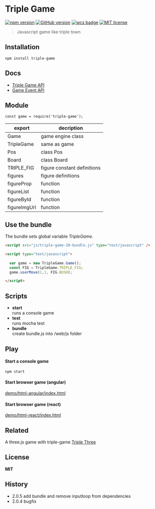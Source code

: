 # Triple Game

[![npm version](https://badge.fury.io/js/triple-game.svg)](https://badge.fury.io/js/triple-game)
[![GitHub version](https://badge.fury.io/gh/willicommer%2Ftriple-game.svg)](https://badge.fury.io/gh/willicommer%2Ftriple-game)
[![wcs badge](http://familiecommer.de/files/img/author-wcs-blue.svg)](http://WilliCommer.de)
[![MIT license](https://img.shields.io/badge/License-MIT-blue.svg)](https://lbesson.mit-license.org/)

>  
> Javascript game like triple town
>  


## Installation
```
npm install triple-game
```

## Docs

+ [Triple Game API][TripleGameApi]
+ [Game Event API][game-events]


## Module
```
const game = require('triple-game');
```

| export | decription |
|-------|----|
| Game           | game engine class |
| TripleGame     | same as game |
| Pos            | class Pos |
| Board          | class Board |
| TRIPLE_FIG     | figure constant definitions |
| figures        | figure definitions |
| figureProp     | function |
| figureList     | function |
| figureById     | function |
| figureImgUrl   | function |

## Use the bundle

The bundle sets global variable _TripleGame_.

```html
<script src="js/triple-game-20-bundle.js" type="text/javascript" />

<script type="text/javascript">
  
  var game = new TripleGame.Game();
  const FIG = TripleGame.TRIPLE_FIG;
  game.userMove(1,1, FIG.BUSH);

</script>
```

  
## Scripts
- __start__   
  runs a console game
- __test__   
  runs mocha test
- __bundle__   
  create bundle.js into /web/js folder



## Play

#### Start a console game
```
npm start
```

#### Start browser game (angular)

[demo/html-angular/index.html][demo-angular] 

#### Start browser game (react)

[demo/html-react/index.html][demo-react]

## Related

A three.js game with triple-game [Triple Three][Triple Three]


## License

__MIT__

## History
+ 2.0.5 add bundle and remove inputloop from dependencies
+ 2.0.4 bugfix


[Triple Three]: https://github.com/WilliCommer/TripleThree
[TripleGameApi]: docs/TripleGameApi.html
[game-events]: docs/game-events.html
[demo-angular]: demo/html-angular/index.html
[demo-react]: demo/html-react/index.html



